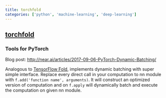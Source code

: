```yaml
---
title: torchfold
categories: ['python', 'machine-learning', 'deep-learning']
---
```

## [torchfold](https://github.com/nearai/torchfold)

### Tools for PyTorch


Blog post: http://near.ai/articles/2017-09-06-PyTorch-Dynamic-Batching/

Analogous to [TensorFlow Fold](https://github.com/tensorflow/fold), implements dynamic batching with super simple interface.
Replace every direct call in your computation to nn module with `f.add('function name', arguments)`.
It will construct an optimized version of computation and on `f.apply` will dynamically batch and execute the computation on given nn module.
